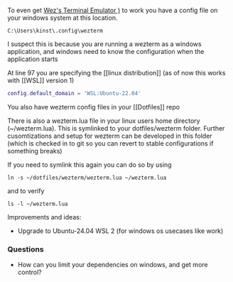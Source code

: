 
To even get [Wez's Terminal Emulator )](https://wezfurlong.org/wezterm/config/files.html) to work you have a config file on your windows system at this location.

```
C:\Users\kinst\.config\wezterm
```
I suspect this is because you are running a wezterm as a windows application, and windows need to know the configuration when the application starts


At line 97 you are specifying the [[linux distribution]] (as of now this works with [[WSL]] version 1)
```lua
config.default_domain = 'WSL:Ubuntu-22.04'
```



You also have wezterm config files in your [[Dotfiles]] repo 

There is also a wezterm.lua file in your linux users home directory (~/wezterm.lua). This is symlinked to your dotfiles/wezterm folder. Further cusomtizations and setup for wezterm can be developed in this folder (which is checked in to git so you can revert to stable configurations if something breaks)

If you need to symlink this again you can do so by using
```
ln -s ~/dotfiles/wezterm/wezterm.lua ~/wezterm.lua
```

and to verify
```
ls -l ~/wezterm.lua
```



Improvements and ideas: 
- Upgrade to Ubuntu-24.04 WSL 2 (for windows os usecases like work) 



### Questions
- How can you limit your dependencies on windows, and get more control?

